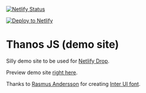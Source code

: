 [![Netlify Status](https://api.netlify.com/api/v1/badges/384f1e42-e3ea-46ee-82c5-4bb36ee9fe00/deploy-status)](https://app.netlify.com/sites/angry-sammet-714e6b/deploys)

[![Deploy to  Netlify](https://www.netlify.com/img/deploy/button.svg)](https://github.com/MZMohamed/netlify-drop-demo-site-master)



# Thanos JS (demo site)

Silly demo site to be used for [Netlify Drop](https://app.netlify.com/drop).

Preview demo site [right here](https://www.thanosjs.org).

Thanks to [Rasmus Andersson](https://twitter.com/rsms) for creating [Inter UI font](https://rsms.me/inter/).

